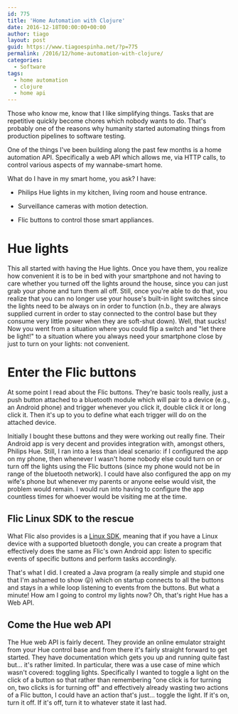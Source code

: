 ```yaml
---
id: 775
title: 'Home Automation with Clojure'
date: 2016-12-18T00:00:00+00:00
author: tiago
layout: post
guid: https://www.tiagoespinha.net/?p=775
permalink: /2016/12/home-automation-with-clojure/
categories:
  - Software
tags:
  - home automation
  - clojure
  - home api
---
```

Those who know me, know that I like simplifying things. Tasks that are repetitive quickly become chores which nobody wants to do. That's probably one of the reasons why humanity started automating things from production pipelines to software testing.

One of the things I've been building along the past few months is a home automation API. Specifically a web API which allows me, via HTTP calls, to control various aspects of my wannabe-smart home.

What do I have in my smart home, you ask? I have:

- Philips Hue lights in my kitchen, living room and house entrance.

- Surveillance cameras with motion detection.

- Flic buttons to control those smart appliances.

# Hue lights

This all started with having the Hue lights. Once you have them, you realize how convenient it is to be in bed with your smartphone and not having to care whether you turned off the lights around the house, since you can just grab your phone and turn them all off. Still, once you're able to do that, you realize that you can no longer use your house's built-in light switches since the lights need to be always on in order to function (n.b., they are always supplied current in order to stay connected to the control base but they consume very little power when they are soft-shut down). Well, that sucks! Now you went from a situation where you could flip a switch and "let there be light!" to a situation where you always need your smartphone close by just to turn on your lights: not convenient.

# Enter the Flic buttons

At some point I read about the Flic buttons. They're basic tools really, just a push button attached to a bluetooth module which will pair to a device (e.g., an Android phone) and trigger whenever you click it, double click it or long click it. Then it's up to you to define what each trigger will do on the attached device.

Initially I bought these buttons and they were working out really fine. Their Android app is very decent and provides integration with, amongst others, Philips Hue. Still, I ran into a less than ideal scenario: if I configured the app on my phone, then whenever I wasn't home nobody else could turn on or turn off the lights using the Flic buttons (since my phone would not be in range of the bluetooth network). I could have also configured the app on my wife's phone but whenever my parents or anyone eelse would visit, the problem would remain. I would run into having to configure the app countless times for whoever would be visiting me at the time.

## Flic Linux SDK to the rescue

What Flic also provides is a [Linux SDK](https://github.com/50ButtonsEach/fliclib-linux-hci), meaning that if you have a Linux device with a supported bluetooth dongle, you can create a program that effectively does the same as Flic's own Android app: listen to specific events of specific buttons and perform tasks accordingly.

That's what I did. I created a Java program (a really simple and stupid one that I'm ashamed to show 😛) which on startup connects to all the buttons and stays in a while loop listening to events from the buttons. But what a minute! How am I going to control my lights now? Oh, that's right Hue has a Web API.

## Come the Hue web API

The Hue web API is fairly decent. They provide an online emulator straight from your Hue control base and from there it's fairly straight forward to get started. They have documentation which gets you up and running quite fast but... it's rather limited. In particular, there was a use case of mine which wasn't covered: toggling lights. Specifically I wanted to toggle a light on the click of a button so that rather than remembering "one click is for turning on, two clicks is for turning off" and effectively already wasting two actions of a Flic button, I could have an action that's just... toggle the light. If it's on, turn it off. If it's off, turn it to whatever state it last had.
